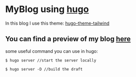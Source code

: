 # MyBlog using [hugo](https://gohugo.io)

In this blog I use this theme: [hugo-theme-tailwind](https://github.com/tomowang/hugo-theme-tailwind)

## You can find a preview of my blog [here](https://blog.leox.me)

some useful command you can use in hugo:

```
$ hugo server //start the server locally

$ hugo server -D //build the draft
